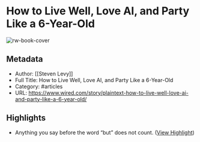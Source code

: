 # How to Live Well, Love AI, and Party Like a 6-Year-Old

![rw-book-cover](https://media.wired.com/photos/648b767a9ec11a2433532b27/master/pass/kevinkelly_plaintext_biz_GettyImages-478728050.jpg)

## Metadata
- Author: [[Steven Levy]]
- Full Title: How to Live Well, Love AI, and Party Like a 6-Year-Old
- Category: #articles
- URL: https://www.wired.com/story/plaintext-how-to-live-well-love-ai-and-party-like-a-6-year-old/

## Highlights
- Anything you say before the word “but” does not count. ([View Highlight](https://read.readwise.io/read/01h326drdsn2nf43q2rnhte64y))

